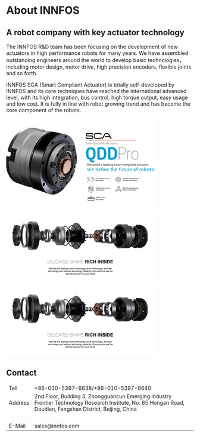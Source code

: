 # About INNFOS


## A robot company with key actuator technology

The INNFOS R&D team has been focusing on the development of new actuators in high performance robots for many years. We have assembled outstanding engineers around the world to develop basic technologies，including motor design, motor drive, high precision encoders, flexible joints and so forth.

INNFOS SCA (Smart Compliant Actuator) is totally self-developed by INNFOS and its core techniques have reached the international advanced level, with its high integration, bus control, high torque output, easy usage and low cost. It is fully in line with robot growing trend and has become the core component of the robots.

<img src="../img/About 1.png" style="width:400px">
<img src="../img/About 2.png" style="width:400px">
<img src="../img/About 2.png" style="width:400px">


## Contact

<table class="tableizer-table">
<thead><tr class="tableizer-firstrow"><tbody>
 <tr><td>Tell</td><td>+86-010-5397-6638/+86-010-5397-6640</td></tr>
 <tr><td>Address</td><td>2nd Floor, Building 3, Zhongguancun Emerging Industry Frontier Technology Research Institute, No. 85 Hongan Road, Doudian, Fangshan District, Beijing, China</td></tr>
 <tr><td>&nbsp;</td></tr>
 <tr><td>E-Mail</td><td>sales@innfos.com</td></tr>
</tbody></table>
